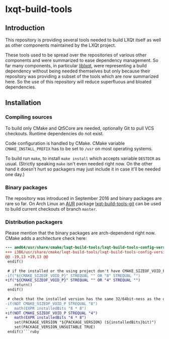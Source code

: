 # lxqt-build-tools

## Introduction

This repository is providing several tools needed to build LXQt itself as well as other components maintained by the LXQt project.   

These tools used to be spread over the repositories of various other components and were summarized to ease dependency management. So far many components, in particular [liblxqt](https://github.com/lxde/liblxqt), were representing a build dependency without being needed themselves but only because their repository was providing a subset of the tools which are now summarized here. So the use of this repository will reduce superfluous and bloated dependencies.   

## Installation

### Compiling sources

To build only CMake and Qt5Core are needed, optionally Git to pull VCS checkouts. Runtime dependencies do not exist.   

Code configuration is handled by CMake. CMake variable `CMAKE_INSTALL_PREFIX` has to be set to `/usr` on most operating systems.   

To build run `make`, to install `make install` which accepts variable `DESTDIR` as usual. (Strictly speaking `make` isn't even needed right now. On the other hand it doesn't hurt so packagers may just include it in case it'll be needed one day.)

### Binary packages

The repository was introduced in September 2016 and binary packages are rare so far. On Arch Linux an [AUR](https://aur.archlinux.org/) package [lxqt-build-tools-git](https://aur.archlinux.org/packages/lxqt-build-tools-git/) can be used to build current checkouts of branch `master`.

### Distribution packagers

Please mention that the binary packages are arch-dependend right now. CMake adds a architecture check here:
```diff
--- amd64/usr/share/cmake/lxqt-build-tools/lxqt-build-tools-config-version.cmake
+++ i386/usr/share/cmake/lxqt-build-tools/lxqt-build-tools-config-version.cmake
@@ -19,13 +19,13 @@
 endif()
 
 # if the installed or the using project don't have CMAKE_SIZEOF_VOID_P set, ignore it:
-if("${CMAKE_SIZEOF_VOID_P}" STREQUAL "" OR "8" STREQUAL "")
+if("${CMAKE_SIZEOF_VOID_P}" STREQUAL "" OR "4" STREQUAL "")
    return()
 endif()
 
 # check that the installed version has the same 32/64bit-ness as the one which is currently searching:
-if(NOT CMAKE_SIZEOF_VOID_P STREQUAL "8")
-   math(EXPR installedBits "8 * 8")
+if(NOT CMAKE_SIZEOF_VOID_P STREQUAL "4")
+   math(EXPR installedBits "4 * 8")
    set(PACKAGE_VERSION "${PACKAGE_VERSION} (${installedBits}bit)")
    set(PACKAGE_VERSION_UNSUITABLE TRUE)
 endif()```ruby
```
